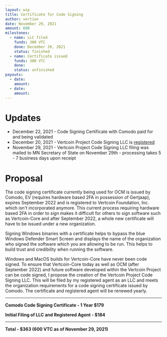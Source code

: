 ```yaml
---
layout: wip
title: Certificate for Code Signing
author: vertion
date: November 29, 2021
amount: 600
milestones:
  - name: LLC filed
    funds: 300 VTC
    done: December 20, 2021
    status: finished
  - name: Certificate issued
    funds: 300 VTC
    done:
    status: unfinished
payouts:
  - date:
    amount:
  - date:
    amount:
---
```

# Updates

- December 22, 2021 - Code Signing Certificate with Comodo paid for and being validated
- December 20, 2021 - Vertcoin Project Code Signing LLC is [registered](https://mblsportal.sos.state.mn.us/Business/SearchDetails?filingGuid=6c90bdad-c661-ec11-91b6-00155d32b93a) 
- November 29, 2021 - Vertcoin Project Code Signing LLC filing was mailed to MN Secretary of State on November 29th - processing takes 5 - 7 business days upon receipt 

# Proposal

The code signing certificate currently being used for OCM is issued by Comodo, EV (requires hardware based 2FA in possession of Gertjaap), expires September 2022 and is registered to Vertcoin Foundation, Inc. which isn't incorporated anymore.  This current process requiring hardware based 2FA in order to sign makes it difficult for others to sign software such as Vertcoin-Core and after September 2022, a whole new certificate will have to be issued under a new organization.  

Signing Windows binaries with a certificate helps to bypass the blue Windows Defender Smart Screen and displays the name of the organization who signed the software which you are allowing to be run.  This helps to build trust and credibility when running the software.  

Windows and MacOS builds for Vertcoin-Core have never been code signed.  To ensure that Vertcoin-Core today as well as OCM (after September 2022) and future software developed within the Vertcoin Project can be code signed, I propose the creation of the Vertcoin Project Code Signing LLC.  This will be filed by my registered agent as an LLC and meets the organization requirements for a code signing certificate issued by Comodo. The certificate and registered agent will be renewed yearly.

___________

**Comodo Code Signing Certificate - 1 Year $179**

**Initial Filing of LLC and Registered Agent - $184**

___________

**Total - $363 (600 VTC as of November 29, 2021)**
